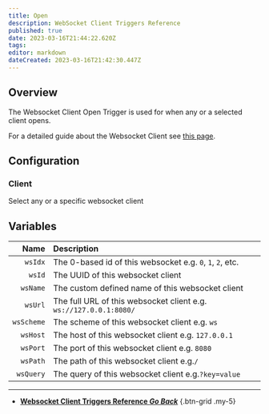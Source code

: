 ```yaml
---
title: Open
description: WebSocket Client Triggers Reference
published: true
date: 2023-03-16T21:44:22.620Z
tags: 
editor: markdown
dateCreated: 2023-03-16T21:42:30.447Z
---
```


## Overview
The Websocket Client Open Trigger is used for when any or a selected client opens.

For a detailed guide about the Websocket Client see [this page](/Servers-Clients/WebSocket-Clients).

## Configuration
### Client
Select any or a specific websocket client

## Variables
Name | Description
----:|:------------
`wsIdx` | The 0-based id of this websocket e.g. `0`, `1`, `2`, etc.
`wsId` | The UUID of this websocket client
`wsName` | The custom defined name of this websocket client
`wsUrl` | The full URL of this websocket client e.g. `ws://127.0.0.1:8080/`
`wsScheme` | The scheme of this websocket client e.g. `ws`
`wsHost` | The host of this websocket client e.g. `127.0.0.1`
`wsPort` | The port of this websocket client e.g. `8080`
`wsPath` | The path of this websocket client e.g.`/`
`wsQuery` | The query of this websocket client e.g.`?key=value`

---

- [<i class="mdi mdi-chevron-left"></i>**Websocket Client Triggers Reference *Go Back***](/Triggers/Core/Websocket-Client)
{.btn-grid .my-5}